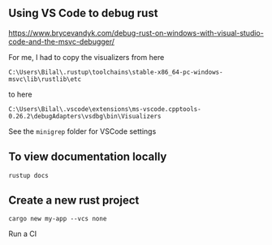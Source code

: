 ## Using VS Code to debug rust

https://www.brycevandyk.com/debug-rust-on-windows-with-visual-studio-code-and-the-msvc-debugger/


For me, I had to copy the visualizers
from here

```
C:\Users\Bilal\.rustup\toolchains\stable-x86_64-pc-windows-msvc\lib\rustlib\etc
```

to here

```
C:\Users\Bilal\.vscode\extensions\ms-vscode.cpptools-0.26.2\debugAdapters\vsdbg\bin\Visualizers
```

See the `minigrep` folder for VSCode settings

## To view documentation locally

`rustup docs`

## Create a new rust project

```
cargo new my-app --vcs none
```

Run a CI

